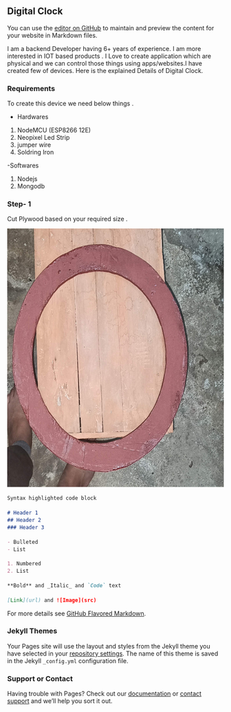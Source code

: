 ## Digital Clock

You can use the [editor on GitHub](https://github.com/TriPiyush/DIgitalCLock/edit/gh-pages/index.md) to maintain and preview the content for your website in Markdown files.

I am a backend Developer having 6+ years of experience. I am more interested in IOT based products . I Love to create application which are physical and we can control those things using apps/websites.I have created few of devices. Here is the explained Details of Digital Clock. 

### Requirements 

To create this device we need below things . 
- Hardwares

1. NodeMCU (ESP8266 12E)
2. Neopixel Led Strip
3. jumper wire
4. Soldring Iron

-Softwares
1. Nodejs
2. Mongodb



 ### Step- 1
 Cut Plywood based on your required size . 
<p align="center">
<img src="https://github.com/TriPiyush/DIgitalCLock/blob/gh-pages/media/IMG_20200920_004704.jpg" width="650" height="600" >

</p>



```markdown
Syntax highlighted code block

# Header 1
## Header 2
### Header 3

- Bulleted
- List

1. Numbered
2. List

**Bold** and _Italic_ and `Code` text

[Link](url) and ![Image](src)
```

For more details see [GitHub Flavored Markdown](https://guides.github.com/features/mastering-markdown/).

### Jekyll Themes

Your Pages site will use the layout and styles from the Jekyll theme you have selected in your [repository settings](https://github.com/TriPiyush/DIgitalCLock/settings). The name of this theme is saved in the Jekyll `_config.yml` configuration file.

### Support or Contact

Having trouble with Pages? Check out our [documentation](https://docs.github.com/categories/github-pages-basics/) or [contact support](https://support.github.com/contact) and we’ll help you sort it out.
